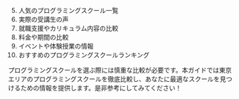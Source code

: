 
5. 人気のプログラミングスクール一覧
6. 実際の受講生の声
7. 就職支援やカリキュラム内容の比較
8. 料金や期間の比較
9. イベントや体験授業の情報
10. おすすめのプログラミングスクールランキング

プログラミングスクールを選ぶ際には慎重な比較が必要です。本ガイドでは東京エリアのプログラミングスクールを徹底比較し、あなたに最適なスクールを見つけるための情報を提供します。是非参考にしてみてください！
